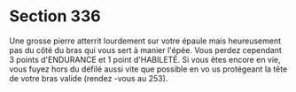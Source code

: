 # Section 336

Une grosse pierre  atterrit lourdement sur votre épaule mais
heureusement pas du côté du bras qui vous sert à manier l'épée.
Vous perdez cependant 3 points d'ENDURANCE et 1 point
d'HABILETÉ. Si vous êtes encore en vie, vous fuyez hors du
défilé aussi vite que possible en vo us protégeant la tête de votre
bras valide (rendez -vous au  253).